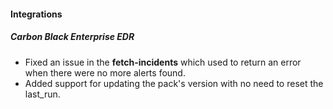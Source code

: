 
#### Integrations

##### Carbon Black Enterprise EDR

- Fixed an issue in the **fetch-incidents** which used to return an error when there were no more alerts found.
- Added support for updating the pack's version with no need to reset the last_run.
